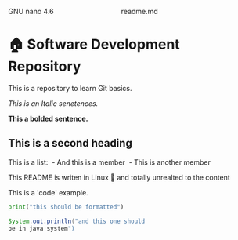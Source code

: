 GNU nano 4.6                                   readme.md
# :house: Software Development Repository

This is a repository to learn Git
basics.

_This is an Italic senetences._

**This a bolded sentence.**

## This is a second heading

This is a list:
 - And this is a member
 - This is another member

This README is writen in Linux
:penguin: and totally unrealted to the
content

This is a 'code' example.

```python
print("this should be formatted")
```

```java
System.out.println("and this one should
be in java system")
